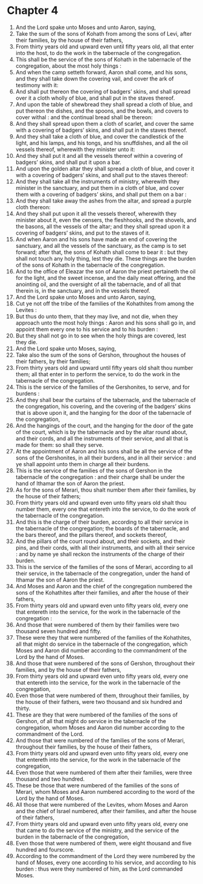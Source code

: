 # Chapter 4

1. And the Lord spake unto Moses and unto Aaron, saying,
2. Take the sum of the sons of Kohath from among the sons of Levi, after their families, by the house of their fathers,
3. From thirty years old and upward even until fifty years old, all that enter into the host, to do the work in the tabernacle of the congregation.
4. This shall be the service of the sons of Kohath in the tabernacle of the congregation, about the most holy things :
5. And when the camp setteth forward, Aaron shall come, and his sons, and they shall take down the covering vail, and cover the ark of testimony with it:
6. And shall put thereon the covering of badgers’ skins, and shall spread over it a cloth wholly of blue, and shall put in the staves thereof.
7. And upon the table of shewbread they shall spread a cloth of blue, and put thereon the dishes, and the spoons, and the bowls, and covers to cover withal : and the continual bread shall be thereon:
8. And they shall spread upon them a cloth of scarlet, and cover the same with a covering of badgers’ skins, and shall put in the staves thereof.
9. And they shall take a cloth of blue, and cover the candlestick of the light, and his lamps, and his tongs, and his snuffdishes, and all the oil vessels thereof, wherewith they minister unto it:
10. And they shall put it and all the vessels thereof within a covering of badgers’ skins, and shall put it upon a bar.
11. And upon the golden altar they shall spread a cloth of blue, and cover it with a covering of badgers’ skins, and shall put to the staves thereof:
12. And they shall take all the instruments of ministry, wherewith they minister in the sanctuary, and put them in a cloth of blue, and cover them with a covering of badgers’ skins, and shall put them on a bar :
13. And they shall take away the ashes from the altar, and spread a purple cloth thereon:
14. And they shall put upon it all the vessels thereof, wherewith they minister about it, even the censers, the fleshhooks, and the shovels, and the basons, all the vessels of the altar; and they shall spread upon it a covering of badgers’ skins, and put to the staves of it.
15. And when Aaron and his sons have made an end of covering the sanctuary, and all the vessels of the sanctuary, as the camp is to set forward; after that, the sons of Kohath shall come to bear it : but they shall not touch any holy thing, lest they die. These things are the burden of the sons of Kohath in the tabernacle of the congregation.
16. And to the office of Eleazar the son of Aaron the priest pertaineth the oil for the light, and the sweet incense, and the daily meat offering, and the anointing oil, and the oversight of all the tabernacle, and of all that therein is, in the sanctuary, and in the vessels thereof.
17. And the Lord spake unto Moses and unto Aaron, saying,
18. Cut ye not off the tribe of the families of the Kohathites from among the Levites :
19. But thus do unto them, that they may live, and not die, when they approach unto the most holy things : Aaron and his sons shall go in, and appoint them every one to his service and to his burden :
20. But they shall not go in to see when the holy things are covered, lest they die.
21. And the Lord spake unto Moses, saying,
22. Take also the sum of the sons of Gershon, throughout the houses of their fathers, by their families;
23. From thirty years old and upward until fifty years old shalt thou number them; all that enter in to perform the service, to do the work in the tabernacle of the congregation.
24. This is the service of the families of the Gershonites, to serve, and for burdens :
25. And they shall bear the curtains of the tabernacle, and the tabernacle of the congregation, his covering, and the covering of the badgers’ skins that is above upon it, and the hanging for the door of the tabernacle of the congregation,
26. And the hangings of the court, and the hanging for the door of the gate of the court, which is by the tabernacle and by the altar round about, and their cords, and all the instruments of their service, and all that is made for them: so shall they serve.
27. At the appointment of Aaron and his sons shall be all the service of the sons of the Gershonites, in all their burdens, and in all their service : and ye shall appoint unto them in charge all their burdens.
28. This is the service of the families of the sons of Gershon in the tabernacle of the congregation : and their charge shall be under the hand of Ithamar the son of Aaron the priest.
29. As for the sons of Merari, thou shalt number them after their families, by the house of their fathers;
30. From thirty years old and upward even unto fifty years old shalt thou number them, every one that entereth into the service, to do the work of the tabernacle of the congregation.
31. And this is the charge of their burden, according to all their service in the tabernacle of the congregation; the boards of the tabernacle, and the bars thereof, and the pillars thereof, and sockets thereof,
32. And the pillars of the court round about, and their sockets, and their pins, and their cords, with all their instruments, and with all their service : and by name ye shall reckon the instruments of the charge of their burden.
33. This is the service of the families of the sons of Merari, according to all their service, in the tabernacle of the congregation, under the hand of Ithamar the son of Aaron the priest.
34. And Moses and Aaron and the chief of the congregation numbered the sons of the Kohathites after their families, and after the house of their fathers,
35. From thirty years old and upward even unto fifty years old, every one that entereth into the service, for the work in the tabernacle of the congregation :
36. And those that were numbered of them by their families were two thousand seven hundred and fifty.
37. These were they that were numbered of the families of the Kohathites, all that might do service in the tabernacle of the congregation, which Moses and Aaron did number according to the commandment of the Lord by the hand of Moses.
38. And those that were numbered of the sons of Gershon, throughout their families, and by the house of their fathers,
39. From thirty years old and upward even unto fifty years old, every one that entereth into the service, for the work in the tabernacle of the congregation,
40. Even those that were numbered of them, throughout their families, by the house of their fathers, were two thousand and six hundred and thirty.
41. These are they that were numbered of the families of the sons of Gershon, of all that might do service in the tabernacle of the congregation, whom Moses and Aaron did number according to the commandment of the Lord.
42. And those that were numbered of the families of the sons of Merari, throughout their families, by the house of their fathers,
43. From thirty years old and upward even unto fifty years old, every one that entereth into the service, for the work in the tabernacle of the congregation,
44. Even those that were numbered of them after their families, were three thousand and two hundred.
45. These be those that were numbered of the families of the sons of Merari, whom Moses and Aaron numbered according to the word of the Lord by the hand of Moses.
46. All those that were numbered of the Levites, whom Moses and Aaron and the chief of Israel numbered, after their families, and after the house of their fathers,
47. From thirty years old and upward even unto fifty years old, every one that came to do the service of the ministry, and the service of the burden in the tabernacle of the congregation,
48. Even those that were numbered of them, were eight thousand and five hundred and fourscore.
49. According to the commandment of the Lord they were numbered by the hand of Moses, every one according to his service, and according to his burden : thus were they numbered of him, as the Lord commanded Moses.

